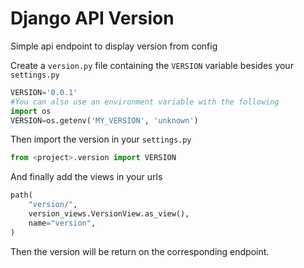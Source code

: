 # Django API Version

Simple api endpoint to display version from config

Create a `version.py` file containing the `VERSION` variable besides your `settings.py`

```python
VERSION='0.0.1'
#You can also use an environment variable with the following
import os
VERSION=os.getenv('MY_VERSION', 'unknown')
```

Then import the version in your `settings.py`

```python
from <project>.version import VERSION
```

And finally add the views in your urls

```python
path(
    "version/",
    version_views.VersionView.as_view(),
    name="version",
)
```

Then the version will be return on the corresponding endpoint.

